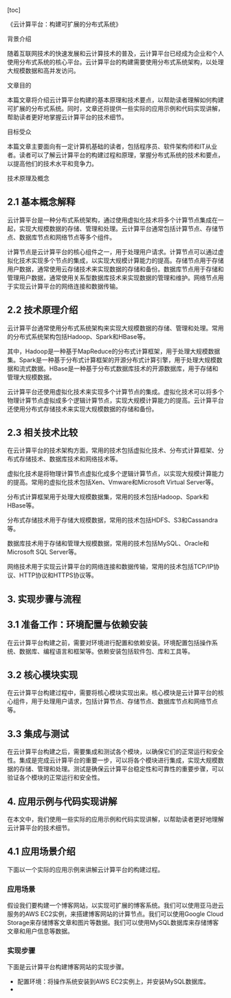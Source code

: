 
[toc]                    
                
                
《云计算平台：构建可扩展的分布式系统》

背景介绍

随着互联网技术的快速发展和云计算技术的普及，云计算平台已经成为企业和个人使用分布式系统的核心平台。云计算平台的构建需要使用分布式系统架构，以处理大规模数据和高并发访问。

文章目的

本篇文章将介绍云计算平台构建的基本原理和技术要点，以帮助读者理解如何构建可扩展的分布式系统。同时，文章还将提供一些实际的应用示例和代码实现讲解，帮助读者更好地掌握云计算平台的技术细节。

目标受众

本篇文章主要面向有一定计算机基础的读者，包括程序员、软件架构师和IT从业者。读者可以了解云计算平台的构建过程和原理，掌握分布式系统的技术和要点，以提高他们的技术水平和竞争力。

技术原理及概念

## 2.1 基本概念解释

云计算平台是一种分布式系统架构，通过使用虚拟化技术将多个计算节点集成在一起，实现大规模数据的存储、管理和处理。云计算平台通常包括计算节点、存储节点、数据库节点和网络节点等多个组件。

计算节点是云计算平台的核心组件之一，用于处理用户请求。计算节点可以通过虚拟化技术实现多个节点的集成，以实现大规模计算能力的提高。存储节点用于存储用户数据，通常使用云存储技术来实现数据的存储和备份。数据库节点用于存储和管理用户数据，通常使用关系型数据库技术来实现数据的管理和维护。网络节点用于实现云计算平台的网络连接和数据传输。

## 2.2 技术原理介绍

云计算平台通常使用分布式系统架构来实现大规模数据的存储、管理和处理。常用的分布式系统架构包括Hadoop、Spark和HBase等。

其中，Hadoop是一种基于MapReduce的分布式计算框架，用于处理大规模数据集。Spark是一种基于分布式计算框架的开源分布式计算引擎，用于处理大规模数据和流式数据。HBase是一种基于分布式数据库技术的开源数据库，用于存储和管理大规模数据。

云计算平台还使用虚拟化技术来实现多个计算节点的集成。虚拟化技术可以将多个物理计算节点虚拟成多个逻辑计算节点，实现大规模计算能力的提高。云计算平台还使用分布式存储技术来实现大规模数据的存储和备份。

## 2.3 相关技术比较

在云计算平台的技术架构方面，常用的技术包括虚拟化技术、分布式计算框架、分布式存储技术、数据库技术和网络技术等。

虚拟化技术是将物理计算节点虚拟化成多个逻辑计算节点，以实现大规模计算能力的提高。常用的虚拟化技术包括Xen、Vmware和Microsoft Virtual Server等。

分布式计算框架用于处理大规模数据集，常用的技术包括Hadoop、Spark和HBase等。

分布式存储技术用于存储大规模数据，常用的技术包括HDFS、S3和Cassandra等。

数据库技术用于存储和管理大规模数据，常用的技术包括MySQL、Oracle和Microsoft SQL Server等。

网络技术用于实现云计算平台的网络连接和数据传输，常用的技术包括TCP/IP协议、HTTP协议和HTTPS协议等。

## 3. 实现步骤与流程

## 3.1 准备工作：环境配置与依赖安装

在云计算平台构建之前，需要对环境进行配置和依赖安装。环境配置包括操作系统、数据库、编程语言和框架等。依赖安装包括软件包、库和工具等。

## 3.2 核心模块实现

在云计算平台构建过程中，需要将核心模块实现出来。核心模块是云计算平台的核心组件，用于处理用户请求，包括计算节点、存储节点、数据库节点和网络节点等。

## 3.3 集成与测试

在云计算平台构建之后，需要集成和测试各个模块，以确保它们的正常运行和安全性。集成是完成云计算平台的重要一步，可以将各个模块进行集成，实现大规模数据的存储、管理和处理。测试是确保云计算平台稳定性和可靠性的重要步骤，可以验证各个模块的正常运行和安全性。

## 4. 应用示例与代码实现讲解

在本文中，我们使用一些实际的应用示例和代码实现讲解，以帮助读者更好地理解云计算平台的技术细节。

## 4.1 应用场景介绍

下面以一个实际的应用示例来讲解云计算平台的构建过程。

### 应用场景

假设我们要构建一个博客网站，以实现可扩展的博客系统。我们可以使用亚马逊云服务的AWS EC2实例，来搭建博客网站的计算节点。我们可以使用Google Cloud Storage来存储博客文章和图片等数据。我们可以使用MySQL数据库来存储博客文章和用户信息等数据。

### 实现步骤

下面是云计算平台构建博客网站的实现步骤。

- 配置环境：将操作系统安装到AWS EC2实例上，并安装MySQL数据库。
-

